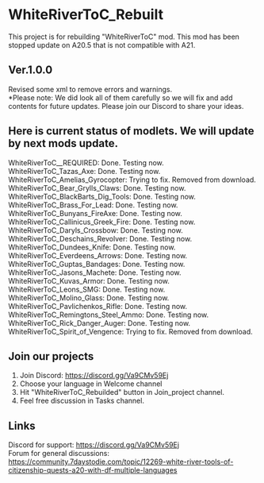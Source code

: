 # WhiteRiverToC_Rebuilt
This project is for rebuilding "WhiteRiverToC" mod. This mod has been stopped update on A20.5 that is not compatible with A21.

## Ver.1.0.0
Revised some xml to remove errors and warnings. <br>
*Please note: We did look all of them carefully so we will fix and add contents for future updates. Please join our Discord to share your ideas.

## Here is current status of modlets. We will update by next mods update. <br>
WhiteRiverToC__REQUIRED: Done. Testing now. <br>
WhiteRiverToC_Tazas_Axe: Done. Testing now. <br>
WhiteRiverToC_Amelias_Gyrocopter: Trying to fix. Removed from download. <br>
WhiteRiverToC_Bear_Grylls_Claws: Done. Testing now. <br>
WhiteRiverToC_BlackBarts_Dig_Tools: Done. Testing now. <br>
WhiteRiverToC_Brass_For_Lead: Done. Testing now. <br>
WhiteRiverToC_Bunyans_FireAxe: Done. Testing now. <br>
WhiteRiverToC_Callinicus_Greek_Fire: Done. Testing now. <br>
WhiteRiverToC_Daryls_Crossbow: Done. Testing now. <br>
WhiteRiverToC_Deschains_Revolver: Done. Testing now. <br>
WhiteRiverToC_Dundees_Knife: Done. Testing now. <br>
WhiteRiverToC_Everdeens_Arrows: Done. Testing now. <br>
WhiteRiverToC_Guptas_Bandages: Done. Testing now. <br>
WhiteRiverToC_Jasons_Machete: Done. Testing now. <br>
WhiteRiverToC_Kuvas_Armor: Done. Testing now. <br>
WhiteRiverToC_Leons_SMG: Done. Testing now. <br>
WhiteRiverToC_Molino_Glass: Done. Testing now. <br>
WhiteRiverToC_Pavlichenkos_Rifle: Done. Testing now. <br>
WhiteRiverToC_Remingtons_Steel_Ammo: Done. Testing now. <br>
WhiteRiverToC_Rick_Danger_Auger: Done. Testing now. <br>
WhiteRiverToC_Spirit_of_Vengence: Trying to fix. Removed from download. <br>

## Join our projects
1. Join Discord: https://discord.gg/Va9CMv59Ej
2. Choose your language in Welcome channel
3. Hit "WhiteRiverToC_Rebuilded" button in Join_project channel.
4. Feel free discussion in Tasks channel.  

## Links
Discord for support: https://discord.gg/Va9CMv59Ej<br>
Forum for general discussions: https://community.7daystodie.com/topic/12269-white-river-tools-of-citizenship-quests-a20-with-df-multiple-languages<br>
